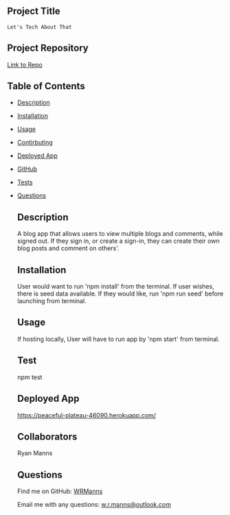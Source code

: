 ## Project Title
    Let's Tech About That
    
  ## Project Repository

  [Link to Repo](https://github.com/WRManns/let's-tech-about-that)

  

   ## Table of Contents

- [Description](#description)
- [Installation](#installation)
- [Usage](#usage)

- [Contirbuting](#collaborators)
- [Deployed App](#deployment)
- [GitHub](#github)
- [Tests](#tests)
- [Questions](#questions)

    ## Description

    A blog app that allows users to view multiple blogs and comments, while signed out. If they sign in, or create a sign-in, they can create their own blog posts and comment on others'.

    ## Installation

    User would want to run 'npm install' from the terminal. If user wishes, there is seed data available. If they would like, run 'npm run seed' before launching from terminal.

    ## Usage

    If hosting locally, User will have to run app by 'npm start' from terminal.

    

    ## Test

    npm test

    ## Deployed App

    https://peaceful-plateau-46090.herokuapp.com/

    ## Collaborators

    Ryan Manns

    ## Questions
    
    Find me on GitHub: [WRManns](https://github.com/WRManns)
    
    Email me with any questions: w.r.manns@outlook.com  

